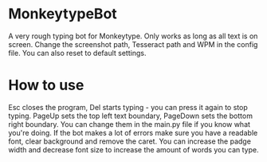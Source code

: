 # MonkeytypeBot
A very rough typing bot for Monkeytype. Only works as long as all text is on screen. 
Change the screenshot path, Tesseract path and WPM in the config file. You can also reset to default settings.

# How to use
Esc closes the program, Del starts typing - you can press it again to stop typing.
PageUp sets the top left text boundary, PageDown sets the bottom right boundary. You can change them in the main.py file if you know what you're doing.
If the bot makes a lot of errors make sure you have a readable font, clear background and remove the caret. You can increase the padge width and decrease font size to increase the amount of words you can type.
